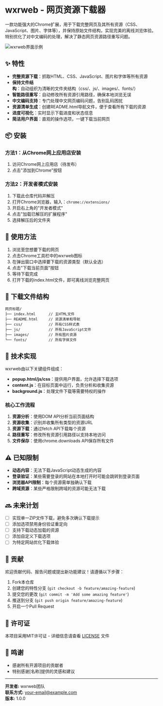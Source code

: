 # wxrweb - 网页资源下载器

一款功能强大的Chrome扩展，用于下载完整网页及其所有资源（CSS、JavaScript、图片、字体等），并保持原始文件结构，实现完美的离线浏览体验。特别优化了对中文编码的处理，解决了静态网页资源路径重写问题。

![wxrweb界面示例](https://placeholder-for-screenshot.png)

## ✨ 特性

- **完整资源下载**：抓取HTML、CSS、JavaScript、图片和字体等所有资源
- **保持文件结构**：自动组织为清晰的文件夹结构（css/、js/、images/、fonts/）
- **智能路径重写**：自动修改所有资源引用路径，确保本地浏览无误
- **中文编码支持**：专门处理中文网页编码问题，告别乱码困扰
- **资源清单生成**：创建README.html导航文件，便于查看所有下载的资源
- **进度可视化**：实时显示下载进度和状态信息
- **简洁用户界面**：直观的操作选项，一键下载当前网页

## 📦 安装

### 方法1：从Chrome网上应用店安装

1. 访问Chrome网上应用店（待发布）
2. 点击"添加到Chrome"按钮

### 方法2：开发者模式安装

1. 下载此仓库代码并解压
2. 打开Chrome浏览器，输入：`chrome://extensions/`
3. 开启右上角的"开发者模式"
4. 点击"加载已解压的扩展程序"
5. 选择解压后的文件夹

## 🚀 使用方法

1. 浏览至您想要下载的网页
2. 点击Chrome工具栏中的wxrweb图标
3. 在弹出窗口中选择要下载的资源类型（默认全选）
4. 点击"下载当前页面"按钮
5. 等待下载完成
6. 打开下载的index.html文件，即可离线浏览完整网页

## 📂 下载文件结构

```
网页标题/
├── index.html      // 主HTML文件
├── README.html     // 资源清单和导航
├── css/            // 所有CSS样式表
├── js/             // 所有JavaScript文件
├── images/         // 所有图片资源
└── fonts/          // 所有字体文件
```

## 🔧 技术实现

wxrweb由以下关键组件组成：

- **popup.html/js/css**：提供用户界面，允许选择下载选项
- **content.js**：在目标页面中运行，负责分析和收集资源
- **background.js**：处理文件下载等需要特权的操作

### 核心工作流程

1. **资源分析**：使用DOM API分析当前页面结构
2. **资源收集**：识别并收集所有类型的资源URL
3. **资源下载**：通过fetch API下载每个资源
4. **路径重写**：修改所有资源引用路径以支持本地访问
5. **文件保存**：使用chrome.downloads API保存所有文件

## ⚠️ 已知限制

- **动态内容**：无法下载JavaScript动态生成的内容
- **登录验证**：某些需要登录的网站在本地打开时可能会跳转到登录页面
- **浏览器API限制**：每个资源需单独确认下载
- **跨域资源**：某些严格限制跨域的资源可能无法下载

## 🔜 未来计划

- [ ] 实现单一ZIP文件下载，避免多次确认下载提示
- [ ] 添加选项禁用身份验证重定向
- [ ] 支持下载动态加载的资源
- [ ] 添加自定义下载选项
- [ ] 为特定网站优化下载体验

## 🤝 贡献

欢迎贡献代码、报告问题或提出新功能建议！请遵循以下步骤：

1. Fork本仓库
2. 创建您的特性分支 (`git checkout -b feature/amazing-feature`)
3. 提交您的更改 (`git commit -m 'Add some amazing feature'`)
4. 推送到分支 (`git push origin feature/amazing-feature`)
5. 开启一个Pull Request

## 📄 许可证

本项目采用MIT许可证 - 详细信息请查看 [LICENSE](LICENSE) 文件

## 👏 鸣谢

- 感谢所有开源项目的贡献者
- 特别感谢[名称]提供的灵感和建议

---

**开发者:** wxrweb团队  
**联系方式:** your-email@example.com  
**版本:** 1.0.0
